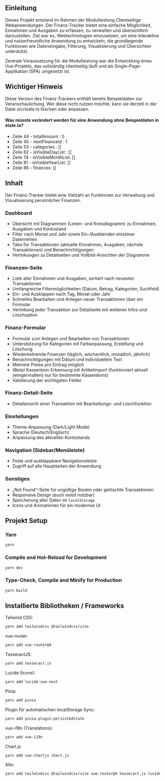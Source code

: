 ## Einleitung

Dieses Projekt entstand im Rahmen der Modulleistung Clientseitige Webanwendungen.
Der Finanz-Tracker bietet eine einfache Möglichkeit, Einnahmen und Ausgaben zu erfassen, zu verwalten und übersichtlich darzustellen. Ziel war es, Webtechnologien einzusetzen, um eine interaktive und nutzerfreundliche Anwendung zu entwickeln, die grundlegende Funktionen wie Dateneingabe, Filterung, Visualisierung und Übersichten unterstützt.

Zentrale Voraussetzung für die Modulleistung war die Entwicklung eines Vue-Projekts, das vollständig clientseitig läuft und als Single-Page-Applikation (SPA) umgesetzt ist.

## Wichtiger Hinweis
Diese Version des Finanz-Trackers enthält bereits Beispiel­daten zur Veranschaulichung. Wer diese nicht nutzen möchte, kann sie derzeit in der Datei src/state.ts löschen oder anpassen.

#### Was müsste verändert werden für eine Anwendung ohne Beispieldaten in state.ts?
- Zeile 44 - totalAmount : 0
- Zeile 45 - nextFinanceId : 1
- Zeile 53 - categories : []
- Zeile 62 - isVisibleDayList : []
- Zeile 74 - isVisibleMonthList: []
- Zeile 81 - isVisibleYearList: []
- Zeile 86 - finances: []


## Inhalt
Der Finanz-Tracker bietet eine Vielzahl an Funktionen zur Verwaltung und Visualisierung persönlicher Finanzen.  

### Dashboard  
- Übersicht mit Diagrammen (Linien- und Kreisdiagramm) zu Einnahmen, Ausgaben und Kontostand  
- Filter nach Monat und Jahr sowie Ein-/Ausblenden einzelner Datenreihen  
- Tabs für Transaktionen (aktuelle Einnahmen, Ausgaben, nächste Transaktionen) und Benachrichtigungen  
- Verlinkungen zu Detailseiten und Vollbild-Ansichten der Diagramme  

### Finanzen-Seite  
- Liste aller Einnahmen und Ausgaben, sortiert nach neuesten Transaktionen  
- Umfangreiche Filtermöglichkeiten (Datum, Betrag, Kategorien, Suchfeld)  
- Ein- und Ausklappen nach Tag, Monat oder Jahr  
- Schnelles Bearbeiten und Anlegen neuer Transaktionen über ein Formular  
- Verlinkung jeder Transaktion zur Detailseite mit weiteren Infos und Löschoption  

### Finanz-Formular  
- Formular zum Anlegen und Bearbeiten von Transaktionen  
- Unterstützung für Kategorien mit Farbanpassung, Erstellung und Löschung  
- Wiederkehrende Finanzen (täglich, wöchentlich, monatlich, jährlich)  
- Benachrichtigungen mit Datum und individuellem Text  
- Mehrere Preise pro Eintrag möglich  
- *(Beta)* Kassenbon-Erkennung mit Artikelimport (funktioniert aktuell (einigermaßen) nur für bestimmte Kassenbons)  
- Validierung der wichtigsten Felder  

### Finanz-Detail-Seite  
- Detailansicht einer Transaktion mit Bearbeitungs- und Löschfunktion  

### Einstellungen  
- Theme-Anpassung (Dark/Light Mode)  
- Sprache (Deutsch/Englisch)  
- Anpassung des aktuellen Kontostands  

### Navigation (Sidebar/Menüleiste)  
- Feste und ausklappbare Navigationsleiste  
- Zugriff auf alle Hauptseiten der Anwendung  

### Sonstiges  
- „Not Found“-Seite für ungültige Routen oder gelöschte Transaktionen  
- Responsive Design (auch mobil nutzbar)  
- Speicherung aller Daten im `localStorage`  
- Icons und Animationen für ein modernes UI  


## Projekt Setup

### Yarn
```sh
yarn
```

### Compile and Hot-Reload for Development

```sh
yarn dev
```

### Type-Check, Compile and Minify for Production

```sh
yarn build
```


## Installierte Bibliotheken / Frameworks

Tailwind CSS:
```sh
yarn add tailwindcss @tailwindcss/vite
```
vue-router:
```sh
yarn add vue-router@4 
```
TesseractJS:
```sh
yarn add tesseract.js
```
Lucide (Icons):
```sh
yarn add lucide-vue-next
```
Pinia:
```sh
yarn add pinia
```
Plugin für automatischen localStorage Sync:
```sh
yarn add pinia-plugin-persistedstate
```
vue-i18n (Translations):
```sh
yarn add vue-i18n
```
Chart.js
```sh
yarn add vue-chartjs chart.js
```

Alle:
```sh
yarn add tailwindcss @tailwindcss/vite vue-router@4 tesseract.js lucide-vue-next pinia pinia-plugin-persistedstate vue-i18n vue-chartjs chart.js
```



